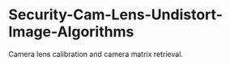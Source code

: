 # Security-Cam-Lens-Undistort-Image-Algorithms
Camera lens calibration and camera matrix retrieval.
